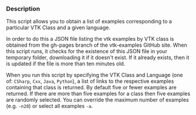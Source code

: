 ### Description

This script allows you to obtain a list of examples corresponding to a particular VTK Class and a given language.

In order to do this a JSON file listing the vtk examples by VTK class is obtained from the gh-pages branch of the vtk-examples GitHub site. When this script runs, it checks for the existence of this JSON file in your temporary folder, downloading it if it doesn't exist. If it already exists, then it is updated if the file is more than ten minutes old.

When you run this script by specifying the VTK Class and Language (one of: `CSharp`, `Cxx`, `Java`, `Python`), a list of links to the respective examples containing that class is returned. By default five or fewer examples are returned. If there are more than five examples for a class then five examples are randomly selected. You can override the maximum number of examples (e.g. `-n20`) or select all examples `-a`.
